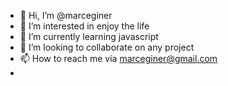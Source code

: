 - 👋 Hi, I’m @marceginer
- 👀 I’m interested in enjoy the life
- 🌱 I’m currently learning javascript
- 💞️ I’m looking to collaborate on any project
- 📫 How to reach me via marceginer@gmail.com
-

<!---
marceginer/marceginer is a ✨ special ✨ repository because its `README.md` (this file) appears on your GitHub profile.
You can click the Preview link to take a look at your changes.
--->
